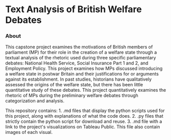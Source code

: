 # Text Analysis of British Welfare Debates

### About 
This capstone project examines the motivations of British members of parliament (MP) for their role in the creation of a welfare state through a textual analysis of the rhetoric used during three specific parliamentary debates: National Health Service, Social Insurance Part 1 and 2, and Employment Policy. This project examines how MPs discussed introducing a welfare state in postwar Britain and their justifications for or arguments against its establishment. In past studies, historians have qualitatively assessed the origins of the welfare state, but there has been little quantitative study of these debates. This project quantitatively examines the rhetoric of MPs during the preliminary welfare debates through categorization and analysis.  

This repository contains:
    1. .md files that display the python scripts used for this project, along with explanations of what the code does.
    2. .py files that strictly contain the python script for download and reuse.
    3. .md file with a link to the project's visualizations on Tableau Public. This file also contain images of each visual.